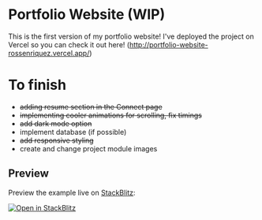 # Portfolio Website (WIP)

This is the first version of my portfolio website! I've deployed the project on Vercel so you can check it out here!
(http://portfolio-website-rossenriquez.vercel.app/)

# To finish
- ~~adding resume section in the Connect page~~
- ~~implementing cooler animations for scrolling, fix timings~~
- ~~add dark mode option~~
- implement database (if possible)
- ~~add responsive styling~~
- create and change project module images

## Preview

Preview the example live on [StackBlitz](http://stackblitz.com/):

[![Open in StackBlitz](https://developer.stackblitz.com/img/open_in_stackblitz.svg)](https://stackblitz.com/github/RossEnriquez/portfolio-website)
